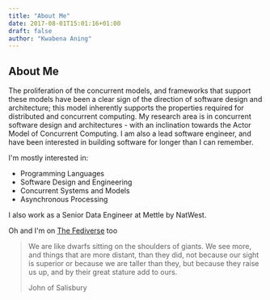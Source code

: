 ```yaml
---
title: "About Me"
date: 2017-08-01T15:01:16+01:00
draft: false
author: "Kwabena Aning"
---
```


## About Me

The proliferation of the concurrent models, and frameworks that support these models have been a clear sign of the direction of software design and architecture; this model inherently supports the properties required for distributed and concurrent computing. My research area is in concurrent software design and architectures - with an inclination towards the Actor Model of Concurrent Computing. I am also a lead software engineer, and have been interested in building software for longer than I can remember.

I'm mostly interested in:

* Programming Languages
* Software Design and Engineering
* Concurrent Systems and Models
* Asynchronous Processing

I also work as a Senior Data Engineer at Mettle by NatWest.

Oh and I'm on [The Fediverse](https://hachyderm.io/@kwabena "{rel='me'}") too

> We are like dwarfs sitting on the shoulders of giants.
> We see more, and things that are more distant, than they did, not because our
> sight is superior or because we are taller than they, but because they raise us up,
> and by their great stature add to ours.
>
> John of Salisbury
